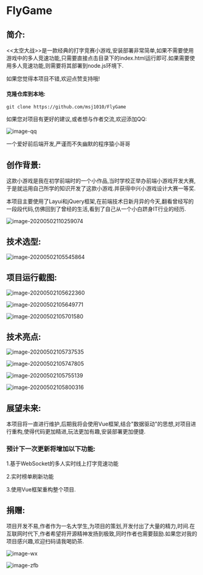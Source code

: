 # FlyGame

## 简介:

<<太空大战>>是一款经典的打字竞赛小游戏,安装部署非常简单,如果不需要使用游戏中的多人竞速功能,只需要直接点击目录下的index.html运行即可.如果需要使用多人竞速功能,则需要将其部署到node.js环境下.

如果您觉得本项目不错,欢迎点赞支持哦!

#### 克隆仓库到本地:

```
git clone https://github.com/msj1010/FlyGame
```

如果您对项目有更好的建议,或者想与作者交流,欢迎添加QQ:

![image-qq](.\typora-user-images\qq.jpg)

一个爱好前后端开发,严谨而不失幽默的程序猿小哥哥

## 创作背景:

这款小游戏是我在初学前端时的一个小作品,当时学校正举办前端小游戏开发大赛,于是就运用自己所学的知识开发了这款小游戏.并获得中兴小游戏设计大赛一等奖.

本项目主要使用了Layui和jQuery框架,在前端技术日新月异的今天,翻看曾经写的一段段代码,仿佛回到了曾经的生活,看到了自己从一个小白跻身IT行业的经历.

![image-20200502110259074](.\typora-user-images\image-20200502110259074.png)

## 技术选型:

![image-20200502105545864](.\typora-user-images\image-20200502105545864.png)

## 项目运行截图:

![image-20200502105622360](.\typora-user-images\image-20200502105622360.png)

![image-20200502105649771](.\typora-user-images\image-20200502105649771.png)

![image-20200502105701580](.\typora-user-images\image-20200502105701580.png)

## 技术亮点:

![image-20200502105737535](.\typora-user-images\image-20200502105737535.png)

![image-20200502105747805](.\typora-user-images\image-20200502105747805.png)

![image-20200502105755139](.\typora-user-images\image-20200502105755139.png)

![image-20200502105800316](.\typora-user-images\image-20200502105800316.png)

## 展望未来:

本项目将一直进行维护,后期我将会使用Vue框架,结合"数据驱动"的思想,对项目进行重构,使得代码更加精进,玩法更加有趣,安装部署更加便捷.

### 预计下一次更新将增加以下功能:

1.基于WebSocket的多人实时线上打字竞速功能

2.实时榜单刷新功能

3.使用Vue框架重构整个项目.

## 捐赠:

项目开发不易,作者作为一名大学生,为项目的策划,开发付出了大量的精力,时间.在互联网时代下,作者希望将开源精神发扬到极致,同时作者也需要鼓励.如果您对我的项目感兴趣,欢迎扫码请我喝奶茶.

![image-wx](.\typora-user-images\wx.png)

![image-zfb](.\typora-user-images\zfb.jpg)


